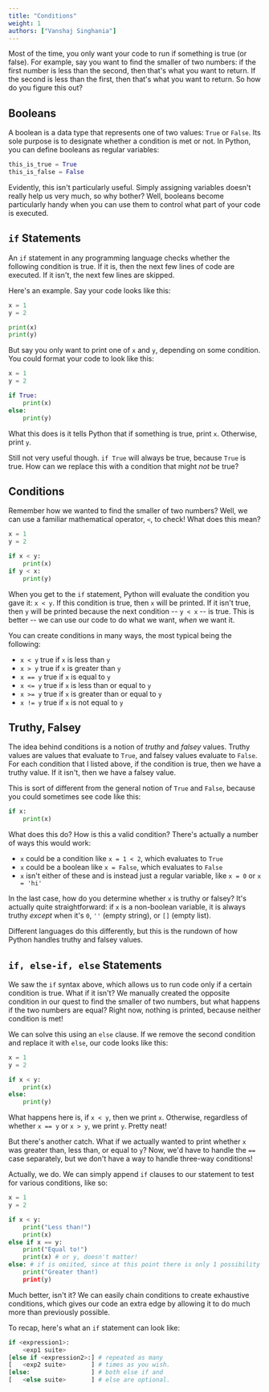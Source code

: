 ```yaml
---
title: "Conditions"
weight: 1
authors: ["Vanshaj Singhania"]
---
```


Most of the time, you only want your code to run if something is true (or false). For example, say you want to find the smaller of two numbers: if the first number is less than the second, then that's what you want to return. If the second is less than the first, then that's what you want to return. So how do you figure this out?

## Booleans
A boolean is a data type that represents one of two values: `True` or `False`. Its sole purpose is to designate whether a condition is met or not. In Python, you can define booleans as regular variables:

```python
this_is_true = True
this_is_false = False
```

Evidently, this isn't particularly useful. Simply assigning variables doesn't really help us very much, so why bother? Well, booleans become particularly handy when you can use them to control what part of your code is executed.

## `if` Statements
An `if` statement in any programming language checks whether the following condition is true. If it is, then the next few lines of code are executed. If it isn't, the next few lines are skipped.

Here's an example. Say your code looks like this:

```python
x = 1
y = 2

print(x)
print(y)
```

But say you only want to print one of `x` and `y`, depending on some condition. You could format your code to look like this:

```python
x = 1
y = 2

if True:
    print(x)
else:
    print(y)
```
What this does is it tells Python that if something is true, print `x`. Otherwise, print `y`.

Still not very useful though. `if True` will always be true, because `True` is true. How can we replace this with a condition that might *not* be true?

## Conditions
Remember how we wanted to find the smaller of two numbers? Well, we can use a familiar mathematical operator, `<`, to check! What does this mean?

```python
x = 1
y = 2

if x < y:
    print(x)
if y < x:
    print(y)
```

When you get to the `if` statement, Python will evaluate the condition you gave it: `x < y`. If this condition is true, then `x` will be printed. If it isn't true, then `y` will be printed because the next condition -- `y < x` -- is true. This is better -- we can use our code to do what we want, *when* we want it.

You can create conditions in many ways, the most typical being the following:

- `x < y` true if `x` is less than `y`
- `x > y` true if `x` is greater than `y`
- `x == y` true if `x` is equal to `y`
- `x <= y` true if `x` is less than or equal to `y`
- `x >= y` true if `x` is greater than or equal to `y`
- `x != y` true if `x` is not equal to `y`

## Truthy, Falsey
The idea behind conditions is a notion of *truthy* and *falsey* values. Truthy values are values that evaluate to `True`, and falsey values evaluate to `False`. For each condition that I listed above, if the condition is true, then we have a truthy value. If it isn't, then we have a falsey value.

This is sort of different from the general notion of `True` and `False`, because you could sometimes see code like this:

```python
if x:
    print(x)
```

What does this do? How is this a valid condition? There's actually a number of ways this would work:
- `x` could be a condition like `x = 1 < 2`, which evaluates to `True`
- `x` could be a boolean like `x = False`, which evaluates to `False`
- `x` isn't either of these and is instead just a regular variable, like `x = 0` or `x = 'hi'`

In the last case, how do you determine whether `x` is truthy or falsey? It's actually quite straightforward: if `x` is a non-boolean variable, it is always truthy *except* when it's `0`, `''` (empty string), or `[]` (empty list).

Different languages do this differently, but this is the rundown of how Python handles truthy and falsey values.

## `if, else-if, else` Statements
We saw the `if` syntax above, which allows us to run code only if a certain condition is true. What if it isn't? We manually created the opposite condition in our quest to find the smaller of two numbers, but what happens if the two numbers are equal? Right now, nothing is printed, because neither condition is met!

We can solve this using an `else` clause. If we remove the second condition and replace it with `else`, our code looks like this:

```python
x = 1
y = 2

if x < y:
    print(x)
else:
    print(y)
```

What happens here is, if `x < y`, then we print `x`. Otherwise, regardless of whether `x == y` or `x > y`, we print `y`. Pretty neat!

But there's another catch. What if we actually wanted to print whether `x` was greater than, less than, or equal to `y`? Now, we'd have to handle the `==` case separately, but we don't have a way to handle three-way conditions!

Actually, we do. We can simply append `if` clauses to our statement to test for various conditions, like so:

```python
x = 1
y = 2

if x < y:
    print("Less than!")
    print(x)
else if x == y:
    print("Equal to!")
    print(x) # or y, doesn't matter!
else: # if is omiited, since at this point there is only 1 possibility
    print("Greater than!)
    print(y)
```

Much better, isn't it? We can easily chain conditions to create exhaustive conditions, which gives our code an extra edge by allowing it to do much more than previously possible.

To recap, here's what an `if` statement can look like:

```python
if <expression1>:
    <exp1 suite>
[else if <expression2>:] # repeated as many
[   <exp2 suite>       ] # times as you wish.
[else:                 ] # both else if and
[   <else suite>       ] # else are optional.
```
